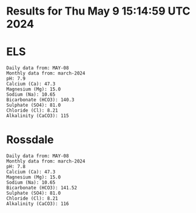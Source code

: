 # Results for Thu May  9 15:14:59 UTC 2024
# ELS
```
Daily data from: MAY-08
Monthly data from: march-2024
pH: 7.9
Calcium (Ca): 47.3
Magnesium (Mg): 15.0
Sodium (Na): 10.65
Bicarbonate (HCO3): 140.3
Sulphate (SO4): 81.0
Chloride (Cl): 8.21
Alkalinity (CaCO3): 115
```
# Rossdale
```
Daily data from: MAY-08
Monthly data from: march-2024
pH: 7.8
Calcium (Ca): 47.3
Magnesium (Mg): 15.0
Sodium (Na): 10.65
Bicarbonate (HCO3): 141.52
Sulphate (SO4): 81.0
Chloride (Cl): 8.21
Alkalinity (CaCO3): 116
```
